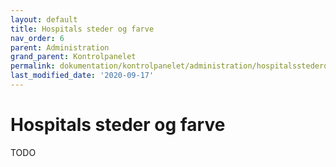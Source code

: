 ```yaml
---
layout: default
title: Hospitals steder og farve
nav_order: 6
parent: Administration
grand_parent: Kontrolpanelet
permalink: dokumentation/kontrolpanelet/administration/hospitalsstederogfarve
last_modified_date: '2020-09-17'
---
```


# Hospitals steder og farve

TODO
